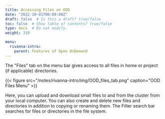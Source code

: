 ```yaml
---
title: Accessing Files on OOD
date: "2022-10-01T00:00:00Z"
draft: false  # Is this a draft? true/false
toc: false  # Show table of contents? true/false
type: docs  # Do not modify.
weight: 310

menu:
  rivanna-intro:
    parent: Features of Open OnDemand
---
```


The "Files" tab on the menu bar gives access to all files in home or project (if applicable) directories.

{{< figure src="/notes/rivanna-intro/img/OOD_files_tab.png" caption="OOD Files Menu" >}}


Here, you can upload and download small files to and from the cluster from your local computer. You can also create and delete new files and directories in addition to copying or renaming them. The Filter search bar searches for files or directories in the file system.

